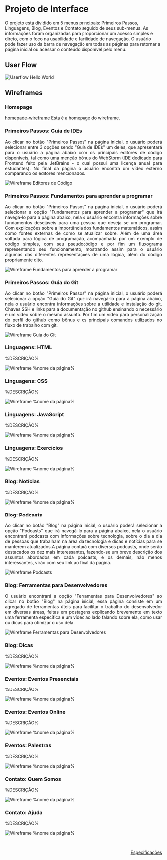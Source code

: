
# Projeto de Interface

O projeto está dividido em 5 menus principais: Primeiros Passos, Linguagens, Blog, Eventos e Contato seguido de seus sub-menus. As informações foram organizadas para proporcionar um acesso simples e direto, com o foco na usabilidade e facilidade de navegação. O usuário pode fazer uso da barra de navegação em todas as páginas para retornar a página inicial ou acessar o conteúdo disponível pelo menu.

## User Flow

![Userflow Hello World](img//userflow.png)


## Wireframes

<div align="justify">

### Homepage

[homepade-wireframe](img//homepage-wireframe.png) Esta é a homepage do wireframe.

### Primeiros Passos: Guia de IDEs

Ao clicar no botão "Primeiros Passos" na página inicial, o usuário poderá selecionar entre 3 opções sendo "Guia de IDEs" um deles, que apresentará para o usuário a página abaixo com os principais editores de código disponíveis, tal como uma menção bônus do WebStorm (IDE dedicado para Frontend feito pela JetBrains - o qual possui uma licença anual para estudantes). No final da página o usuário encontra um vídeo externo comparando os editores mencionados.

![Wireframe Editores de Código](img/guia_sobre_editores_de_codigo-wireframe.png)

### Primeiros Passos: Fundamentos para aprender a programar

Ao clicar no botão "Primeiros Passos" na página inicial, o usuário poderá selecionar a opção "Fundamentos para aprender a programar" que irá navegá-lo para a página abaixo, nela o usuário encontra informações sobre fundamentos desejáveis para uma pessoa que deseja se um programar. Com explicações sobre a importância dos fundamentos matemáticos, assim como fontes externas de como se atualizar sobre. Além de uma área voltada para lógica de programação, acompanhada por um exemplo de código simples, com seu pseudocódigo e por fim um fluxograma representando seu funcionamento, mostrando assim para o usuário algumas das diferentes representações de uma lógica, além do código propriamente dito.

![Wireframe Fundamentos para aprender a programar](img/fundamentos_para_aprender_a_programar-wireframe.png)

### Primeiros Passos: Guia do Git

Ao clicar no botão "Primeiros Passos" na página inicial, o usuário poderá selecionar a opção "Guia do Git" que irá navegá-lo para a página abaixo, nela o usuário encontra informações sobre a utilidade e instalação do git. Chaves SSH e links para a documentação no github ensinando o necessário e um vídeo sobre o mesmo assunto. Por fim um vídeo para personalização do perfil do github como bônus e os principais comandos utilizados no fluxo de trabalho com git.

![Wireframe Guia do Git](img/guia_do_git-wireframe.png)

### Linguagens: HTML

%DESCRIÇÃO%

![Wireframe %_nome da página_%](img/%_nome-do-arquivo_%)

### Linguagens: CSS

%DESCRIÇÃO%

![Wireframe %_nome da página_%](img/%_nome-do-arquivo_%)

### Linguagens: JavaScript

%DESCRIÇÃO%

![Wireframe %_nome da página_%](img/%_nome-do-arquivo_%)

### Linguagens: Exercícios

%DESCRIÇÃO%

![Wireframe %_nome da página_%](img/%_nome-do-arquivo_%)

### Blog: Notícias

%DESCRIÇÃO%

![Wireframe %_nome da página_%](img/%_nome-do-arquivo_%)

### Blog: Podcasts

Ao clicar no botão "Blog" na página inicial, o usuário poderá selecionar a opção "Podcasts" que irá navegá-lo para a página abaixo, nela o usuário encontrará podcasts com informações sobre tecnologia, sobre o dia a dia de pessoas que trabalham na área da tecnologia e  dicas e notícias para se manterem atualizados.A página contará com diversos podcasts, onde serão destacados os dez mais interessantes, fazendo-se um breve descrição dos assuntos abordados em cada podcasts, e os demais, não menos interessantes, virão com seu link ao final da página.     

![Wireframe Podcasts](img/podcasts.png)

### Blog: Ferramentas para Desenvolvedores

O usuário encontrará a opção "Ferramentas para Desenvolvedores" ao clicar no botão "Blog" na página inicial, essa página consiste em um agregado de ferramentas úteis para facilitar o trabalho do desenvolvedor em diversas áreas, feitas em postagens explicando brevemente em texto uma ferramenta específica e um vídeo ao lado falando sobre ela, como usar ou dicas para otimizar o uso dela.

![Wireframe Ferramentas para Desenvolvedores](img/ferramentas_para_desenvolvedores-wireframe.png)

### Blog: Dicas

%DESCRIÇÃO%

![Wireframe %_nome da página_%](img/%_nome-do-arquivo_%)

### Eventos: Eventos Presenciais

%DESCRIÇÃO%

![Wireframe %_nome da página_%](img/%_nome-do-arquivo_%)

### Eventos: Eventos Online

%DESCRIÇÃO%

![Wireframe %_nome da página_%](img/%_nome-do-arquivo_%)

### Eventos: Palestras

%DESCRIÇÃO%

![Wireframe %_nome da página_%](img/%_nome-do-arquivo_%)

### Contato: Quem Somos

%DESCRIÇÃO%

![Wireframe %_nome da página_%](img/%_nome-do-arquivo_%)

### Contato: Ajuda

%DESCRIÇÃO%

![Wireframe %_nome da página_%](img/%_nome-do-arquivo_%)

</div>

<br>

<p align="right"><a href="./especification.md">Especificações</a>
